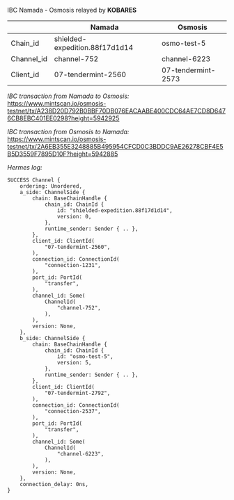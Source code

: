 IBC Namada - Osmosis relayed by **KOBARES**

|  | Namada | Osmosis |
| -------- | ------ | ------- |
| Chain_id         |   shielded-expedition.88f17d1d14     |   osmo-test-5      |
| Channel_id    |    channel-752    |    channel-6223     |
| Client_id   | 07-tendermint-2560   | 07-tendermint-2573    |

*IBC transaction from Namada to Osmosis:*
https://www.mintscan.io/osmosis-testnet/tx/A238D20D792B0BBF70DB076EACAABE400CDC64AE7CD8D6476CB8EBC401EE0298?height=5942925

*IBC transaction from Osmosis to Namada:*
https://www.mintscan.io/osmosis-testnet/tx/2A6EB355E3248885B495954CFCD0C3BDDC9AE26278CBF4E5B5D3559F7895D10F?height=5942885

*Hermes log:*

    SUCCESS Channel {
        ordering: Unordered,
        a_side: ChannelSide {
            chain: BaseChainHandle {
                chain_id: ChainId {
                    id: "shielded-expedition.88f17d1d14",
                    version: 0,
                },
                runtime_sender: Sender { .. },
            },
            client_id: ClientId(
                "07-tendermint-2560",
            ),
            connection_id: ConnectionId(
                "connection-1231",
            ),
            port_id: PortId(
                "transfer",
            ),
            channel_id: Some(
                ChannelId(
                    "channel-752",
                ),
            ),
            version: None,
        },
        b_side: ChannelSide {
            chain: BaseChainHandle {
                chain_id: ChainId {
                    id: "osmo-test-5",
                    version: 5,
                },
                runtime_sender: Sender { .. },
            },
            client_id: ClientId(
                "07-tendermint-2792",
            ),
            connection_id: ConnectionId(
                "connection-2537",
            ),
            port_id: PortId(
                "transfer",
            ),
            channel_id: Some(
                ChannelId(
                    "channel-6223",
                ),
            ),
            version: None,
        },
        connection_delay: 0ns,
    }
